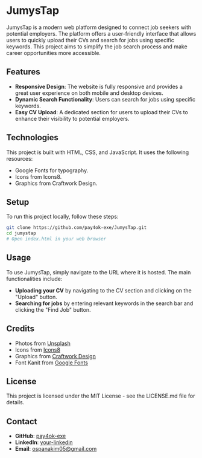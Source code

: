 # JumysTap

JumysTap is a modern web platform designed to connect job seekers with potential employers. The platform offers a user-friendly interface that allows users to quickly upload their CVs and search for jobs using specific keywords. This project aims to simplify the job search process and make career opportunities more accessible.

## Features

- **Responsive Design**: The website is fully responsive and provides a great user experience on both mobile and desktop devices.
- **Dynamic Search Functionality**: Users can search for jobs using specific keywords.
- **Easy CV Upload**: A dedicated section for users to upload their CVs to enhance their visibility to potential employers.

## Technologies

This project is built with HTML, CSS, and JavaScript. It uses the following resources:
- Google Fonts for typography.
- Icons from Icons8.
- Graphics from Craftwork Design.

## Setup

To run this project locally, follow these steps:

```bash
git clone https://github.com/pay4ok-exe/JumysTap.git
cd jumystap
# Open index.html in your web browser
```

## Usage

To use JumysTap, simply navigate to the URL where it is hosted. The main functionalities include:

- **Uploading your CV** by navigating to the CV section and clicking on the "Upload" button.
- **Searching for jobs** by entering relevant keywords in the search bar and clicking the "Find Job" button.

## Credits

- Photos from [Unsplash](https://unsplash.com)
- Icons from [Icons8](https://icons8.com)
- Graphics from [Craftwork Design](https://craftwork.design)
- Font Kanit from [Google Fonts](https://fonts.google.com/specimen/Kanit)

## License

This project is licensed under the MIT License - see the LICENSE.md file for details.

## Contact

- **GitHub**: [pay4ok-exe](https://github.com/pay4ok-exe)
- **LinkedIn**: [your-linkedin](https://linkedin.com/in/your-linkedin)
- **Email**: ospanakim05@gmail.com
